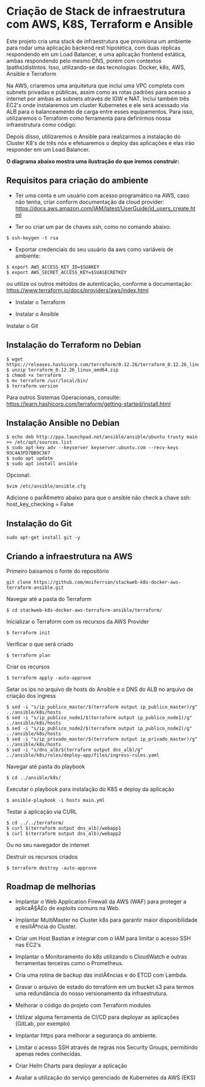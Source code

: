 # Criação de Stack de infraestrutura com AWS, K8S, Terraform e Ansible  
Este projeto cria uma stack de infraestrutura que provisiona um ambiente para rodar uma aplicação backend rest hipotética, com duas réplicas respondendo em um Load Balancer, e uma aplicação frontend estática, ambas respondendo pelo mesmo DNS, porém com contextos (paths)distintos.  Isso, utilizando-se das tecnologias: Docker, k8s, AWS, Ansible e Terraform

Na AWS, criaremos uma arquitetura que inclui uma VPC completa com subnets privadas e públicas, assim como as rotas padrões para acesso a internet por ambas as subnets através de IGW e NAT. Inclui também três EC2's onde instalaremos um cluster Kubernetes e ele será acessado via ALB para o balanceamento de carga entre esses equipamentos. Para isso, utilizaremos o Terraform como ferramenta para definirmos nossa infraestrutura como código.

Depois disso, utilizaremos o Ansible para realizarmos a instalação do Cluster K8's de três nós e efetuaremos o deploy das aplicações e elas irão responder em um Load Balancer.

**O diagrama abaixo mostra uma ilustração do que iremos construir:**

## Requisitos para criação do ambiente ##

* Ter uma conta e um usuário com acesso programático na AWS, caso não tenha, criar conform documentação da cloud provider:
https://docs.aws.amazon.com/IAM/latest/UserGuide/id_users_create.html

* Ter ou criar um par de chaves ssh, como no comando abaixo:
```
$ ssh-keygen -t rsa
```

* Exportar credenciais do seu usuário da aws como variáveis de ambiente:

```
$ export AWS_ACCESS_KEY_ID=$SUAKEY
$ export AWS_SECRET_ACCESS_KEY=$SUASECRETKEY
```
ou utilize os outros métodos de autenticação, conforme a documentação:
https://www.terraform.io/docs/providers/aws/index.html

* Instalar o Terraform

* Instalar o Ansible

Instalar o Git

## Instalação do Terraform no Debian ##

```
$ wget https://releases.hashicorp.com/terraform/0.12.26/terraform_0.12.26_linux_amd64.zip
$ unzip terraform_0.12.26_linux_amd64.zip
$ chmod +x terraform
$ mv terraform /usr/local/bin/
$ terraform version
```

Para outros Sistemas Operacionais, consulte: https://learn.hashicorp.com/terraform/getting-started/install.html

## Instalação Ansible no Debian ##

```
$ echo deb http://ppa.launchpad.net/ansible/ansible/ubuntu trusty main >> /etc/apt/sources.list
$ sudo apt-key adv --keyserver keyserver.ubuntu.com --recv-keys 93C4A3FD7BB9C367
$ sudo apt update
$ sudo apt install ansible
```
Opcional:

```
$vim /etc/ansible/ansible.cfg
```
Adicione o parÃ¢metro abaixo para que o ansible não check a chave ssh:
host_key_checking = False
## Instalação do Git ##
```
sudo apt-get install git -y
```
## Criando a infraestrutura na AWS ##

Primeiro baixamos o fonte do repositório
```
git clone https://github.com/moiferrsan/stackweb-k8s-docker-aws-terraform-ansible.git
```
Navegar até a pasta do Terraform
```
$ cd stackweb-k8s-docker-aws-terraform-ansible/terraform/
```
Inicializar o Terraform com os recursos da AWS Provider
```
$ terraform init
```
Verificar o que será criado
```
$ terraform plan
```
Criar os recursos
```
$ terraform apply -auto-approve
```
Setar os ips no arquivo de hosts do Ansible e o DNS do ALB no arquivo de criação dos ingress
```
$ sed -i "s/ip_publico_master/$(terraform output ip_publico_master)/g" ../ansible/k8s/hosts
$ sed -i "s/ip_publico_node1/$(terraform output ip_publico_node1)/g" ../ansible/k8s/hosts
$ sed -i "s/ip_publico_node2/$(terraform output ip_publico_node2)/g" ../ansible/k8s/hosts
$ sed -i "s/ip_privado_master/$(terraform output ip_privado_master)/g" ../ansible/k8s/hosts
$ sed -i "s/dns_alb/$(terraform output dns_alb)/g" ../ansible/k8s/roles/deploy-app/files/ingress-rules.yaml
```
Navegar até pasta do playbook

```
$ cd ../ansible/k8s/
```
Executar o playbook para instalação do K8S e deploy da aplicação

```
$ ansible-playbook -i hosts main.yml
```
Testar a aplicação via CURL

```
$ cd ../../terraform/
$ curl $(terraform output dns_alb)/webapp1
$ curl $(terraform output dns_alb)/webapp2
``` 
Ou no seu navegador de internet

Destruir os recursos criados
```
$ terraform destroy -auto-approve
```  

## Roadmap de melhorias ##
 
* Implantar o Web Application Firewall da AWS (WAF) para proteger a aplicaÃ§Ã£o de exploits comuns na Web.

* Implantar MultiMaster no Cluster k8s para garantir maior disponibilidade e resiliÃªncia do Cluster.

* Criar um Host Bastian e integrar com o IAM para limitar o acesso SSH nas EC2's

* Implantar o Monitoramento do k8s utilizando o CloudWatch e outras ferramentas terceiras como o Prometheus.

* Cria uma rotina de backup das instÃ¢ncias e do ETCD com Lambda.

* Gravar o arquivo de estado do terraform em um bucket s3 para termos uma redundância do nosso versionamento da infraestrutura.

* Melhorar o código do projeto com Terraform modules

* Utilizar alguma ferramenta de CI/CD para deployar as aplicações (GitLab, por exemplo)

* Implantar https para melhorar a segurança do ambiente.

* Limitar o acesso SSH através de regras nos Security Groups, permitindo apenas redes conhecidas.

* Criar Helm Charts para deployar a aplicação

* Avaliar a utilização do serviço gerenciado de Kubernetes da AWS (EKS)



